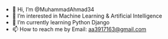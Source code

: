 - 👋 Hi, I’m @MuhammadAhmad34
- 👀 I’m interested in Machine Learning & Artificial Intelligence
- 🌱 I’m currently learning Python Django
- 📫 How to reach me by Email: aa3917163@gmail.com

<!---
MuhammadAhmad34/MuhammadAhmad34 is a ✨ special ✨ repository because its `README.md` (this file) appears on your GitHub profile.
You can click the Preview link to take a look at your changes.
--->
